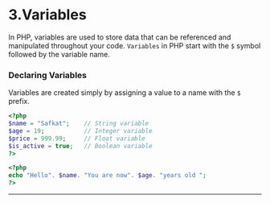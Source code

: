 # 3.Variables

In PHP, variables are used to store data that can be referenced and manipulated throughout your code. `Variables` in PHP start with the `$` symbol followed by the variable name.

### Declaring Variables

Variables are created simply by assigning a value to a name with the `$` prefix.

```php
<?php
$name = "Safkat";    // String variable
$age = 19;           // Integer variable
$price = 999.99;     // Float variable
$is_active = true;   // Boolean variable
?>
```

```php
<?php
echo "Hello". $name. "You are now". $age. "years old ";
?>
```
---